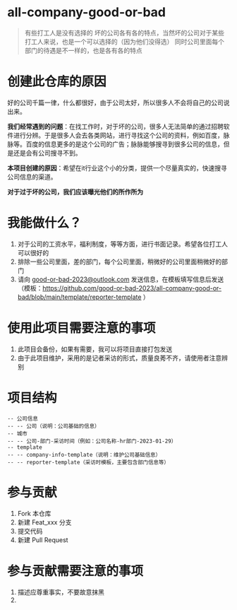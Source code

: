 # all-company-good-or-bad
> 有些打工人是没有选择的
> 坏的公司各有各的特点，当然坏的公司对于某些打工人来说，也是一个可以选择的（因为他们没得选）
> 同时公司里面每个部门的待遇是不一样的，也是各有各的特点

# 创建此仓库的原因
好的公司千篇一律，什么都很好，由于公司太好，所以很多人不会将自己的公司说出来。

**我们经常遇到的问题**：在找工作时，对于坏的公司，很多人无法简单的通过招聘软件进行分辨。于是很多人会去各类网站，进行寻找这个公司的资料，例如百度，脉脉等。百度的信息更多的是这个公司的广告；脉脉能够搜寻到很多公司的信息，但是还是会有公司搜寻不到。

**本项目创建的原因**：希望在it行业这个小的分类，提供一个尽量真实的，快速搜寻公司信息的渠道。

**对于过于坏的公司，我们应该曝光他们的所作所为**

# 我能做什么？
1. 对于公司的工资水平，福利制度，等等方面，进行书面记录。希望各位打工人可以很好的
2. 排除一些公司里面，差的部门，每个公司里面，稍微好的公司里面稍微好的部门
3. 请向 good-or-bad-2023@outlook.com 发送信息，在模板填写信息后发送（模板：https://github.com/good-or-bad-2023/all-company-good-or-bad/blob/main/template/reporter-template
）

# 使用此项目需要注意的事项
1. 此项目会备份，如果有需要，我可以将项目直接打包发送
2. 由于此项目维护，采用的是记者采访的形式，质量良莠不齐，请使用者注意辨别

# 项目结构
```
-- 公司信息
-- -- 公司（说明：公司基础的信息）
-- 城市
-- -- 公司-部门-采访时间（例如：公司名称-hr部门-2023-01-29）
-- template
-- -- company-info-template（说明：维护公司基础信息）
-- -- reporter-template（采访时模板，主要包含部门信息等）
```

# 参与贡献
1. Fork 本仓库
2. 新建 Feat_xxx 分支
3. 提交代码
4. 新建 Pull Request

# 参与贡献需要注意的事项
1. 描述应尊重事实，不要故意抹黑
2.
